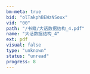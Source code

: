 ```yaml
---
bm-meta: true
bid: "olTakphBEWzNSoux"
vid: "00"
path: "/书籍/大话数据结构_4.pdf"
name: "大话数据结构_4"
ext: pdf
visual: false
type: "unknown"
status: "unread"
progress: 8
---
```

